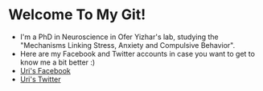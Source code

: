 # Welcome To My Git!
* I'm a PhD in Neuroscience in Ofer Yizhar's lab, studying the "Mechanisms Linking Stress, Anxiety and Compulsive Behavior". 
* Here are my Facebook and Twitter accounts in case you want to get to know me a bit better :) 
* [Uri's Facebook](https://www.facebook.com/uri.monsonego)
* [Uri's Twitter](https://x.com/UriMons)

